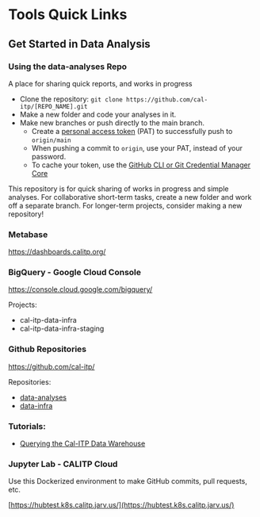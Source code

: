 # Tools Quick Links

## Get Started in Data Analysis

### Using the data-analyses Repo
A place for sharing quick reports, and works in progress
* Clone the repository: `git clone https://github.com/cal-itp/[REPO_NAME].git`
* Make a new folder and code your analyses in it.
* Make new branches or push directly to the main branch.
    * Create a [personal access token](https://docs.github.com/en/authentication/keeping-your-account-and-data-secure/creating-a-personal-access-token) (PAT) to successfully push to `origin/main`
    * When pushing a commit to `origin`, use your PAT, instead of your password.
    * To cache your token, use the [GitHub CLI or Git Credential Manager Core](https://docs.github.com/en/get-started/getting-started-with-git/caching-your-github-credentials-in-git)

This repository is for quick sharing of works in progress and simple analyses.
For collaborative short-term tasks, create a new folder and work off a separate branch.
For longer-term projects, consider making a new repository!

### Metabase

https://dashboards.calitp.org/

### BigQuery - Google Cloud Console

https://console.cloud.google.com/bigquery/

Projects:
* cal-itp-data-infra
* cal-itp-data-infra-staging

### Github Repositories

https://github.com/cal-itp/

Repositories:
* [data-analyses](https://github.com/cal-itp/data-analyses)
* [data-infra](https://github.com/cal-itp/data-infra)

### Tutorials:
* [Querying the Cal-ITP Data Warehouse](https://docs.calitp.org/calitp-py/)


### Jupyter Lab - CALITP Cloud

Use this Dockerized environment to make GitHub commits, pull requests, etc.

[https://hubtest.k8s.calitp.jarv.us/](https://hubtest.k8s.calitp.jarv.us/)
